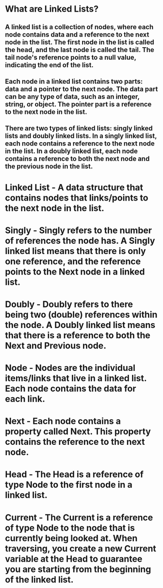 # What are Linked Lists?
## A linked list is a collection of nodes, where each node contains data and a reference to the next node in the list. The first node in the list is called the head, and the last node is called the tail. The tail node's reference points to a null value, indicating the end of the list.

## Each node in a linked list contains two parts: data and a pointer to the next node. The data part can be any type of data, such as an integer, string, or object. The pointer part is a reference to the next node in the list.

## There are two types of linked lists: singly linked lists and doubly linked lists. In a singly linked list, each node contains a reference to the next node in the list. In a doubly linked list, each node contains a reference to both the next node and the previous node in the list.



# Linked List - A data structure that contains nodes that links/points to the next node in the list.
# Singly - Singly refers to the number of references the node has. A Singly linked list means that there is only one reference, and the reference points to the Next node in a linked list.
# Doubly - Doubly refers to there being two (double) references within the node. A Doubly linked list means that there is a reference to both the Next and Previous node.
# Node - Nodes are the individual items/links that live in a linked list. Each node contains the data for each link.
# Next - Each node contains a property called Next. This property contains the reference to the next node.
# Head - The Head is a reference of type Node to the first node in a linked list.
# Current - The Current is a reference of type Node to the node that is currently being looked at. When traversing, you create a new Current variable at the Head to guarantee you are starting from the beginning of the linked list.